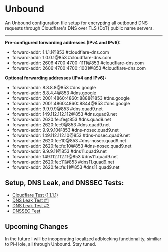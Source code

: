 
# Unbound

An Unbound configuration file setup for encrypting all outbound DNS requests through Cloudflare's DNS over TLS (DoT) public name servers.  

---

**Pre-configured forwarding addresses (IPv4 and IPv6):**
- forward-addr: 1.1.1.1@853 #cloudflare-dns.com
- forward-addr: 1.0.0.1@853 #cloudflare-dns.com
- forward-addr: 2606:4700:4700::1111@853 #cloudflare-dns.com
- forward-addr: 2606:4700:4700::1001@853 #cloudflare-dns.com

**Optional forwarding addresses (IPv4 and IPv6):**
- forward-addr: 8.8.8.8@853 #dns.google
- forward-addr: 8.8.4.4@853 #dns.google
- forward-addr: 2001:4860:4860::8888@853 #dns.google
- forward-addr: 2001:4860:4860::8844@853 #dns.google
- forward-addr: 9.9.9.9@853 #dns.quad9.net
- forward-addr: 149.112.112.112@853 #dns.quad9.net
- forward-addr: 2620:fe::fe@853 #dns.quad9.net
- forward-addr: 2620:fe::9@853 #dns.quad9.net
- forward-addr: 9.9.9.10@853 #dns-nosec.quad9.net
- forward-addr: 149.112.112.10@853 #dns-nosec.quad9.net
- forward-addr: 2620:fe::10@853 #dns-nosec.quad9.net
- forward-addr: 2620:fe::fe:10@853 #dns-nosec.quad9.net
- forward-addr: 9.9.9.11@853 #dns11.quad9.net
- forward-addr: 149.112.112.11@853 #dns11.quad9.net
- forward-addr: 2620:fe::11@853 #dns11.quad9.net
- forward-addr: 2620:fe::fe:11@853 #dns11.quad9.net

## Setup, DNS Leak, and DNSSEC Tests:

- [Cloudflare Test (1.1.1.1)](https://1.1.1.1/help)
- [DNS Leak Test #1](https://www.dnsleaktest.com/)
- [DNS Leak Test #2](https://ipleak.net/)
- [DNSSEC Test](https://dnssec.vs.uni-due.de/)

## Upcoming Changes

In the future I will be incoporating localized adblocking functionality, similiar to Pi-Hole, all through Unbound. Stay tuned.